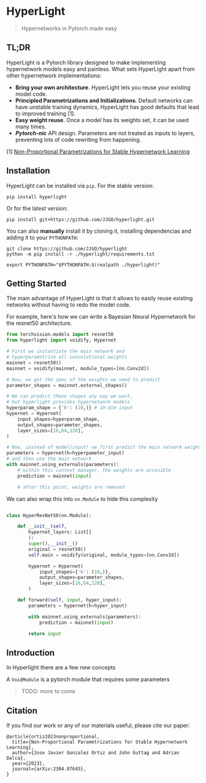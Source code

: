 # HyperLight

> Hypernetworks in Pytorch made easy

## TL;DR

HyperLight is a Pytorch library designed to make implementing hypernetwork models easy and painless.
What sets HyperLight apart from other hypernetwork implementations:

- **Bring your own architecture**. HyperLight lets you reuse your existing model code.
- **Principled Parametrizations and Initializations**. Default networks can have unstable training dynamics, HyperLight has good defaults that lead to improved training [1].
- **Easy weight reuse**. Once a model has its weights set, it can be used many times.
- **_Pytorch-nic_** API design. Parameters are not treated as inputs to layers, preventing lots of code rewriting from happening.

[1] [Non-Proportional Parametrizations for Stable Hypernetwork Learning](https://arxiv.org/abs/2304.07645)

## Installation

HyperLight can be installed via `pip`. For the stable version:

```shell
pip install hyperlight
```

Or for the latest version:

```shell
pip install git+https://github.com/JJGO/hyperlight.git
```

You can also **manually** install it by cloning it, installing dependencias and adding it to your `PYTHONPATH`:


```shell
git clone https://github.com/JJGO/hyperlight
python -m pip install -r ./hyperlight/requirements.txt

export PYTHONPATH="$PYTHONPATH:$(realpath ./hyperlight)"
```


## Getting Started

The main advantage of HyperLight is that it allows to easily reuse existing networks without having to redo the model code.

For example, here's how we can write a Bayesian Neural Hypernetwork for the resnet50 architecture.

```python
from torchvision.models import resnet50
from hyperlight import voidify, Hypernet

# First we instantiate the main network and
# hyperparametrize all convolutional weights
mainnet = resnet50()
mainnet = voidify(mainnet, module_types=[nn.Conv2d])

# Now, we get the spec of the weights we need to predict
parameter_shapes = mainnet.external_shapes()

# We can predict these shapes any way we want,
# but hyperlight provides hypernetwork models
hyperparam_shape = {'h': (10,)} # 10-dim input
hypernet = Hypernet(
    input_shapes=hyperparam_shape,
    output_shapes=parameter_shapes,
    layer_sizes=[16,64,128],
)

# Now, instead of model(input) we first predict the main network weights
parameters = hypernet(h=hyperpameter_input)
# and then use the main network
with mainnet.using_externals(parameters):
    # within this context manager, the weights are accesible
    prediction = mainnet(input)

    # after this point, weights are removed
```

We can also wrap this into `nn.Module` to hide this complexity

```python

class HyperResNet50(nn.Module):

    def __init__(self,
        hypernet_layers: List[]
        ):
        super().__init__()
        original = resnet50()
        self.main = voidify(original, module_types=[nn.Conv2d])

        hypernet = Hypernet(
            input_shapes={'h': (10,)},
            output_shapes=parameter_shapes,
            layer_sizes=[16,64,128],
        )

    def forward(self, input, hyper_input):
        parameters = hypernet(h=hyper_input)

        with mainnet.using_externals(parameters):
            prediction = mainnet(input)

        return input
```

## Introduction

In Hyperlight there are a few new concepts

A `VoidModule` is a pytorch module that requires some parameters

> TODO: more to come

## Citation

If you find our work or any of our materials useful, please cite our paper:

```
@article{ortiz2023nonproportional,
  title={Non-Proportional Parametrizations for Stable Hypernetwork Learning},
  author={Jose Javier Gonzalez Ortiz and John Guttag and Adrian Dalca},
  year={2023},
  journal={arXiv:2304.07645},
}
```
